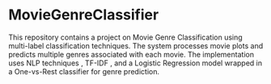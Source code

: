 # MovieGenreClassifier
This repository contains a project on Movie Genre Classification using multi-label classification techniques. The system processes movie plots and predicts multiple genres associated with each movie. The implementation uses NLP techniques , TF-IDF , and a Logistic Regression model wrapped in a One-vs-Rest classifier for genre prediction.

